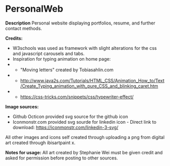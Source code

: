 # PersonalWeb
**Description**
Personal website displaying portfolios, resume, and further contact methods.

**Credits:**
- W3schools was used as framework with slight alterations for the css and javascript carousels and tabs.
- Inspiration for typing animation on home page:
- - "Moving letters" created by Tobiasahlin.com
- - http://www.java2s.com/Tutorials/HTML_CSS/Animation_How_to/Text/Create_Typing_animation_with_pure_CSS_and_blinking_caret.htm
- - https://css-tricks.com/snippets/css/typewriter-effect/

**Image sources:**
- Github Octicon provided svg source for the github icon
- Iconmonstr.com provided svg sourde for linkedin icon - Direct link to download: https://iconmonstr.com/linkedin-3-svg/
  
 All other images and icons self created through uploading a png from digital art created through ibisartpaint x.
 
 **Notes for usage:** All art created by Stephanie Wei must be given credit and asked for permission before posting to other sources.

